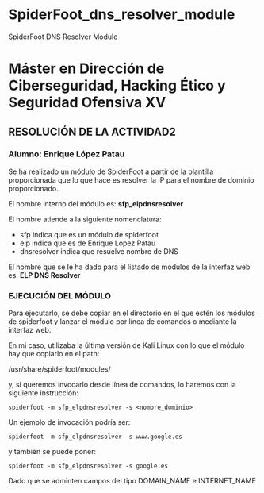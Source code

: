 # SpiderFoot_dns_resolver_module
SpiderFoot DNS Resolver Module

# Máster en Dirección de Ciberseguridad, Hacking Ético y Seguridad Ofensiva XV
## RESOLUCIÓN DE LA ACTIVIDAD2
### Alumno: Enrique López Patau



Se ha realizado un módulo de SpiderFoot a partir de la plantilla proporcionada que lo que hace
es resolver la IP para el nombre de dominio proporcionado.

El nombre interno del módulo es: **sfp_elpdnsresolver**

El nombre atiende a la siguiente nomenclatura: 
* sfp indica que es un módulo de spiderfoot
* elp indica que es de Enrique Lopez Patau 
* dnsresolver indica que resuelve nombre de DNS

El nombre que se le ha dado para el listado de módulos de la interfaz web es: **ELP DNS Resolver**

### EJECUCIÓN DEL MÓDULO

Para ejecutarlo, se debe copiar en el directorio en el que estén los módulos de spiderfoot y
lanzar el módulo por línea de comandos o mediante la interfaz web.

En mi caso, utilizaba la última versión de Kali Linux con lo que el módulo hay que copiarlo en el path:

/usr/share/spiderfoot/modules/

y, si queremos invocarlo desde línea de comandos, lo haremos con la siguiente instrucción:

`spiderfoot -m sfp_elpdnsresolver -s <nombre_dominio>`

Un ejemplo de invocación podría ser:

`spiderfoot -m sfp_elpdnsresolver -s www.google.es`

y también se puede poner:

`spiderfoot -m sfp_elpdnsresolver -s google.es`

Dado que se adminten campos del tipo DOMAIN_NAME e INTERNET_NAME
